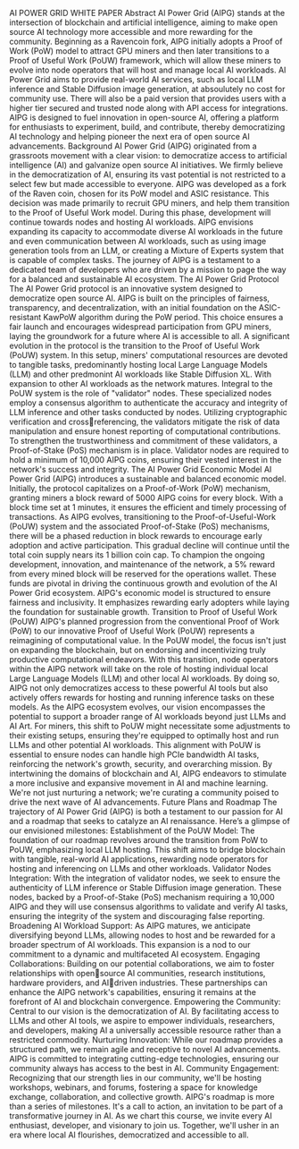 AI POWER GRID WHITE PAPER
Abstract
AI Power Grid (AIPG) stands at the intersection of blockchain and artificial
intelligence, aiming to make open source AI technology more accessible and
more rewarding for the community. Beginning as a Ravencoin fork, AIPG
initially adopts a Proof of Work (PoW) model to attract GPU miners and then
later transitions to a Proof of Useful Work (PoUW) framework, which will allow
these miners to evolve into node operators that will host and manage local AI
workloads.
AI Power Grid aims to provide real-world AI services, such as local LLM
inference and Stable Diffusion image generation, at absoulutely no cost for
community use.  There will also be a paid version that provides users with a
higher tier secured and trusted node along with API access for integrations. 
AIPG is designed to fuel innovation in open-source AI, offering a platform for
enthusiasts to experiment, build, and contribute, thereby democratizing AI
technology and helping pioneer the next era of open source AI
advancements.
Background
AI Power Grid (AIPG) originated from a grassroots movement with a clear
vision: to democratize access to artificial intelligence (AI) and galvanize open
source AI initiatives. We firmly believe in the democratization of AI, ensuring
its vast potential is not restricted to a select few but made accessible to
everyone. AIPG was developed as a fork of the Raven coin, chosen for its PoW
model and ASIC resistance. This decision was made primarily to recruit GPU
miners, and help them transition to the Proof of Useful Work model. During
this phase, development will continue towards nodes and hosting AI
workloads. AIPG envisions expanding its capacity to accommodate diverse AI
workloads in the future and even communication between AI workloads, such
as using image generation tools from an LLM, or creating a Mixture of
Experts system that is capable of complex tasks. The journey of AIPG is a
testament to a dedicated team of developers who are driven by a mission to
page the way for a balanced and sustainable AI ecosystem.
The AI Power Grid Protocol
The AI Power Grid protocol is an innovative system designed to democratize
open source AI. AIPG is built on the principles of fairness, transparency, and
decentralization, with an initial foundation on the ASIC-resistant KawPoW
algorithm during the PoW period. This choice ensures a fair launch and
encourages widespread participation from GPU miners, laying the
groundwork for a future where AI is accessible to all. A significant evolution in
the protocol is the transition to the Proof of Useful Work (PoUW) system. In
this setup, miners' computational resources are devoted to tangible tasks,
predominantly hosting local Large Language Models (LLM) and other
predmonint AI workloads like Stable Diffusion XL. With expansion to other AI
workloads as the network matures. Integral to the PoUW system is the role of
"validator" nodes. These specialized nodes employ a consensus algorithm to
authenticate the accuracy and integrity of LLM inference and other tasks
conducted by nodes. Utilizing cryptographic verification and crossreferencing, the validators mitigate the risk of data manipulation and ensure
honest reporting of computational contributions. To strengthen the
trustworthiness and commitment of these validators, a Proof-of-Stake (PoS)
mechanism is in place. Validator nodes are required to hold a minimum of
10,000 AIPG coins, ensuring their vested interest in the network's success and
integrity.
The AI Power Grid Economic Model 
AI Power Grid (AIPG) introduces a sustainable and balanced economic model.
Initially, the protocol capitalizes on a Proof-of-Work (PoW) mechanism,
granting miners a block reward of 5000 AIPG coins for every block. With a
block time set at 1 minutes, it ensures the efficient and timely processing of
transactions. As AIPG evolves, transitioning to the Proof-of-Useful-Work
(PoUW) system and the associated Proof-of-Stake (PoS) mechanisms, there
will be a phased reduction in block rewards to encourage early adoption and
active participation. This gradual decline will continue until the total coin
supply nears its 1 billion coin cap. To champion the ongoing development,
innovation, and maintenance of the network, a 5% reward from every mined
block will be reserved for the operations wallet. These funds are pivotal in
driving the continuous growth and evolution of the AI Power Grid ecosystem.
AIPG's economic model is structured to ensure fairness and inclusivity. It
emphasizes rewarding early adopters while laying the foundation for
sustainable growth.
Transition to Proof of Useful Work (PoUW)
AIPG's planned progression from the conventional Proof of Work (PoW) to our
innovative Proof of Useful Work (PoUW) represents a reimagining of
computational value. In the PoUW model, the focus isn't just on expanding
the blockchain, but on endorsing and incentivizing truly productive
computational endeavors. With this transition, node operators within the
AIPG network will take on the role of hosting individual local Large Language
Models (LLM) and other local AI workloads. By doing so, AIPG not only
democratizes access to these powerful AI tools but also actively offers
rewards for hosting and running inference tasks on these models. As the
AIPG ecosystem evolves, our vision encompasses the potential to support a
broader range of AI workloads beyond just LLMs and AI Art. For miners, this
shift to PoUW might necessitate some adjustments to their existing setups,
ensuring they're equipped to optimally host and run LLMs and other potential
AI workloads. This alignment with PoUW is essential to ensure nodes can
handle high PCIe bandwidth AI tasks, reinforcing the network's growth,
security, and overarching mission. By intertwining the domains of blockchain
and AI, AIPG endeavors to stimulate a more inclusive and expansive
movement in AI and machine learning. We're not just nurturing a network;
we're curating a community poised to drive the next wave of AI
advancements.
Future Plans and Roadmap
The trajectory of AI Power Grid (AIPG) is both a testament to our passion for
AI and a roadmap that seeks to catalyze an AI renaissance. 
Here’s a glimpse of our envisioned milestones: 
Establishment of the PoUW Model: The foundation of our roadmap revolves
around the transition from PoW to PoUW, emphasizing local LLM hosting.
This shift aims to bridge blockchain with tangible, real-world AI applications,
rewarding node operators for hosting and inferencing on LLMs and other
workloads. Validator Nodes Integration: With the integration of validator
nodes, we seek to ensure the authenticity of LLM inference or Stable Diffusion
image generation. These nodes, backed by a Proof-of-Stake (PoS) mechanism
requiring a 10,000 AIPG and they will use consensus algorithms to validate
and verify AI tasks, ensuring the integrity of the system and discouraging
false reporting. 
Broadening AI Workload Support: As AIPG matures, we anticipate diversifying
beyond LLMs, allowing nodes to host and be rewarded for a broader
spectrum of AI workloads. This expansion is a nod to our commitment to a
dynamic and multifaceted AI ecosystem. Engaging Collaborations: Building
on our potential collaborations, we aim to foster relationships with opensource AI communities, research institutions, hardware providers, and AIdriven industries. These partnerships can enhance the AIPG network's
capabilities, ensuring it remains at the forefront of AI and blockchain
convergence. 
Empowering the Community: Central to our vision is the democratization of
AI. By facilitating access to LLMs and other AI tools, we aspire to empower
individuals, researchers, and developers, making AI a universally accessible
resource rather than a restricted commodity. 
Nurturing Innovation: While our roadmap provides a structured path, we
remain agile and receptive to novel AI advancements. AIPG is committed to
integrating cutting-edge technologies, ensuring our community always has
access to the best in AI. Community Engagement: Recognizing that our
strength lies in our community, we'll be hosting workshops, webinars, and
forums, fostering a space for knowledge exchange, collaboration, and
collective growth. AIPG's roadmap is more than a series of milestones. It's a
call to action, an invitation to be part of a transformative journey in AI. As we
chart this course, we invite every AI enthusiast, developer, and visionary to
join us. Together, we'll usher in an era where local AI flourishes, democratized
and accessible to all.